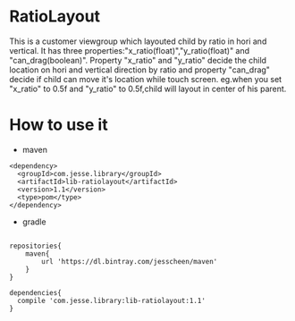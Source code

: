# RatioLayout
This is a customer viewgroup which layouted child by ratio in hori and vertical. It has three properties:"x_ratio(float)","y_ratio(float)" and "can_drag(boolean)".
Property "x_ratio" and "y_ratio" decide the  child location on hori and vertical direction by ratio and property "can_drag" decide if child can move it's location while touch screen.
eg.when you set "x_ratio" to 0.5f and "y_ratio" to 0.5f,child will layout in center of his parent.

# How to use it
* maven
```
<dependency>
  <groupId>com.jesse.library</groupId>
  <artifactId>lib-ratiolayout</artifactId>
  <version>1.1</version>
  <type>pom</type>
</dependency>
```

* gradle
```

repositories{
    maven{
        url 'https://dl.bintray.com/jesscheen/maven'
    }
}

dependencies{
  compile 'com.jesse.library:lib-ratiolayout:1.1'
}
  ```
